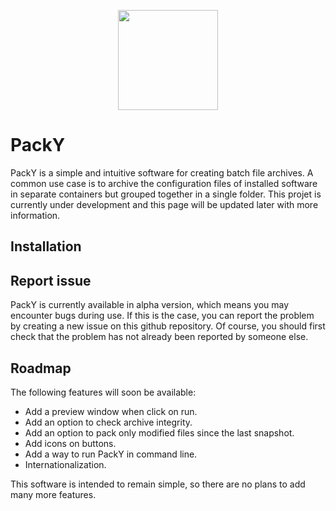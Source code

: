 <p align="center"><img src="https://github.com/mnchapel/packy/tree/main/resources/img/logo.png" width="160px"></p>

# PackY

PackY is a simple and intuitive software for creating batch file archives. A common use case is to archive the configuration files of installed software in separate containers but grouped together in a single folder. This projet is currently under development and this page will be updated later with more information.

## Installation


## Report issue

PackY is currently available in alpha version, which means you may encounter bugs during use. If this is the case, you can report the problem by creating a new issue on this github repository. Of course, you should first check that the problem has not already been reported by someone else.

## Roadmap

The following features will soon be available:

- Add a preview window when click on run.
- Add an option to check archive integrity.
- Add an option to pack only modified files since the last snapshot.
- Add icons on buttons.
- Add a way to run PackY in command line.
- Internationalization.

This software is intended to remain simple, so there are no plans to add many more features.
